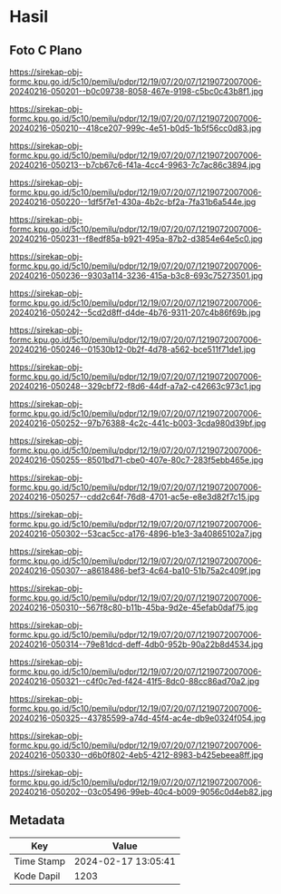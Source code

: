 # Hasil

## Foto C Plano

https://sirekap-obj-formc.kpu.go.id/5c10/pemilu/pdpr/12/19/07/20/07/1219072007006-20240216-050201--b0c09738-8058-467e-9198-c5bc0c43b8f1.jpg

https://sirekap-obj-formc.kpu.go.id/5c10/pemilu/pdpr/12/19/07/20/07/1219072007006-20240216-050210--418ce207-999c-4e51-b0d5-1b5f56cc0d83.jpg

https://sirekap-obj-formc.kpu.go.id/5c10/pemilu/pdpr/12/19/07/20/07/1219072007006-20240216-050213--b7cb67c6-f41a-4cc4-9963-7c7ac86c3894.jpg

https://sirekap-obj-formc.kpu.go.id/5c10/pemilu/pdpr/12/19/07/20/07/1219072007006-20240216-050220--1df5f7e1-430a-4b2c-bf2a-7fa31b6a544e.jpg

https://sirekap-obj-formc.kpu.go.id/5c10/pemilu/pdpr/12/19/07/20/07/1219072007006-20240216-050231--f8edf85a-b921-495a-87b2-d3854e64e5c0.jpg

https://sirekap-obj-formc.kpu.go.id/5c10/pemilu/pdpr/12/19/07/20/07/1219072007006-20240216-050236--9303a114-3236-415a-b3c8-693c75273501.jpg

https://sirekap-obj-formc.kpu.go.id/5c10/pemilu/pdpr/12/19/07/20/07/1219072007006-20240216-050242--5cd2d8ff-d4de-4b76-9311-207c4b86f69b.jpg

https://sirekap-obj-formc.kpu.go.id/5c10/pemilu/pdpr/12/19/07/20/07/1219072007006-20240216-050246--01530b12-0b2f-4d78-a562-bce511f71de1.jpg

https://sirekap-obj-formc.kpu.go.id/5c10/pemilu/pdpr/12/19/07/20/07/1219072007006-20240216-050248--329cbf72-f8d6-44df-a7a2-c42663c973c1.jpg

https://sirekap-obj-formc.kpu.go.id/5c10/pemilu/pdpr/12/19/07/20/07/1219072007006-20240216-050252--97b76388-4c2c-441c-b003-3cda980d39bf.jpg

https://sirekap-obj-formc.kpu.go.id/5c10/pemilu/pdpr/12/19/07/20/07/1219072007006-20240216-050255--8501bd71-cbe0-407e-80c7-283f5ebb465e.jpg

https://sirekap-obj-formc.kpu.go.id/5c10/pemilu/pdpr/12/19/07/20/07/1219072007006-20240216-050257--cdd2c64f-76d8-4701-ac5e-e8e3d82f7c15.jpg

https://sirekap-obj-formc.kpu.go.id/5c10/pemilu/pdpr/12/19/07/20/07/1219072007006-20240216-050302--53cac5cc-a176-4896-b1e3-3a40865102a7.jpg

https://sirekap-obj-formc.kpu.go.id/5c10/pemilu/pdpr/12/19/07/20/07/1219072007006-20240216-050307--a8618486-bef3-4c64-ba10-51b75a2c409f.jpg

https://sirekap-obj-formc.kpu.go.id/5c10/pemilu/pdpr/12/19/07/20/07/1219072007006-20240216-050310--567f8c80-b11b-45ba-9d2e-45efab0daf75.jpg

https://sirekap-obj-formc.kpu.go.id/5c10/pemilu/pdpr/12/19/07/20/07/1219072007006-20240216-050314--79e81dcd-deff-4db0-952b-90a22b8d4534.jpg

https://sirekap-obj-formc.kpu.go.id/5c10/pemilu/pdpr/12/19/07/20/07/1219072007006-20240216-050321--c4f0c7ed-f424-41f5-8dc0-88cc86ad70a2.jpg

https://sirekap-obj-formc.kpu.go.id/5c10/pemilu/pdpr/12/19/07/20/07/1219072007006-20240216-050325--43785599-a74d-45f4-ac4e-db9e0324f054.jpg

https://sirekap-obj-formc.kpu.go.id/5c10/pemilu/pdpr/12/19/07/20/07/1219072007006-20240216-050330--d6b0f802-4eb5-4212-8983-b425ebeea8ff.jpg

https://sirekap-obj-formc.kpu.go.id/5c10/pemilu/pdpr/12/19/07/20/07/1219072007006-20240216-050202--03c05496-99eb-40c4-b009-9056c0d4eb82.jpg


## Metadata

| Key        | Value               |
| ---------- | ------------------- |
| Time Stamp | 2024-02-17 13:05:41 |
| Kode Dapil | 1203                |



